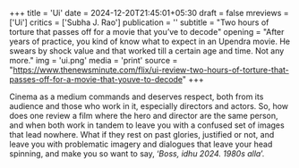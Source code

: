 +++
title = 'Ui'
date = 2024-12-20T21:45:01+05:30
draft = false
mreviews = ['Ui']
critics = ['Subha J. Rao']
publication = ''
subtitle = "Two hours of torture that passes off for a movie that you’ve to decode"
opening = "After years of practice, you kind of know what to expect in an Upendra movie. He swears by shock value and that worked till a certain age and time. Not any more."
img = 'ui.png'
media = 'print'
source = "https://www.thenewsminute.com/flix/ui-review-two-hours-of-torture-that-passes-off-for-a-movie-that-youve-to-decode"
+++

Cinema as a medium commands and deserves respect, both from its audience and those who work in it, especially directors and actors. So, how does one review a film where the hero and director are the same person, and when both work in tandem to leave you with a confused set of images that lead nowhere. What if they rest on past glories, justified or not, and leave you with problematic imagery and dialogues that leave your head spinning, and make you so want to say, ‘_Boss, idhu 2024. 1980s alla_’.
